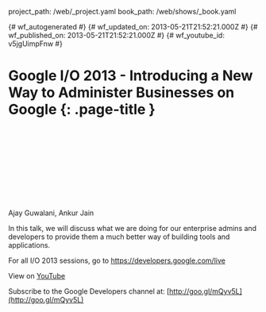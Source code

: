 project_path: /web/_project.yaml
book_path: /web/shows/_book.yaml

{# wf_autogenerated #}
{# wf_updated_on: 2013-05-21T21:52:21.000Z #}
{# wf_published_on: 2013-05-21T21:52:21.000Z #}
{# wf_youtube_id: v5jgUimpFnw #}

# Google I/O 2013 - Introducing a New Way to Administer Businesses on Google {: .page-title }


<div class="video-wrapper">
  <iframe class="devsite-embedded-youtube-video" data-video-id="v5jgUimpFnw"
          data-autohide="1" data-showinfo="0" frameborder="0" allowfullscreen>
  </iframe>
</div>

Ajay Guwalani, Ankur Jain 

In this talk, we will discuss what we are doing for our enterprise admins and developers to provide them a much better way of building tools and applications.

For all I/O 2013 sessions, go to https://developers.google.com/live

View on [YouTube](https://youtu.be/v5jgUimpFnw)

Subscribe to the Google Developers channel at: [http://goo.gl/mQyv5L](http://goo.gl/mQyv5L)
